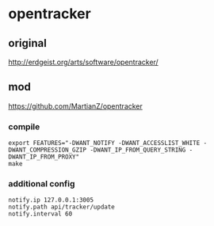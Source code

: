 # opentracker

## original

http://erdgeist.org/arts/software/opentracker/

## mod

https://github.com/MartianZ/opentracker

### compile

```
export FEATURES="-DWANT_NOTIFY -DWANT_ACCESSLIST_WHITE -DWANT_COMPRESSION_GZIP -DWANT_IP_FROM_QUERY_STRING -DWANT_IP_FROM_PROXY"
make
```

### additional config

```
notify.ip 127.0.0.1:3005
notify.path api/tracker/update
notify.interval 60
```
